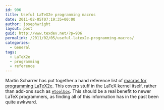 ```yaml
---
id: 906
title: Useful LaTeX2e programming macros
date: 2011-02-05T07:19:35+00:00
author: josephwright
layout: post
guid: http://www.texdev.net/?p=906
permalink: /2011/02/05/useful-latex2e-programming-macros/
categories:
  - General
tags:
  - LaTeX2e
  - programming
  - reference
---
```

Martin Scharrer has put together a hand reference list of [macros for programming LaTeX2e](http://www.scharrer-online.de/wiki/LaTeX/Docs/macros2e). This covers stuff in the LaTeX kernel itself, rather than add-ons such as [`etoolbox`](https://ctan.org/pkg/etoolbox). This should be a real benefit to newer LaTeX programmers, as finding all of this information has in the past been quite awkward.
